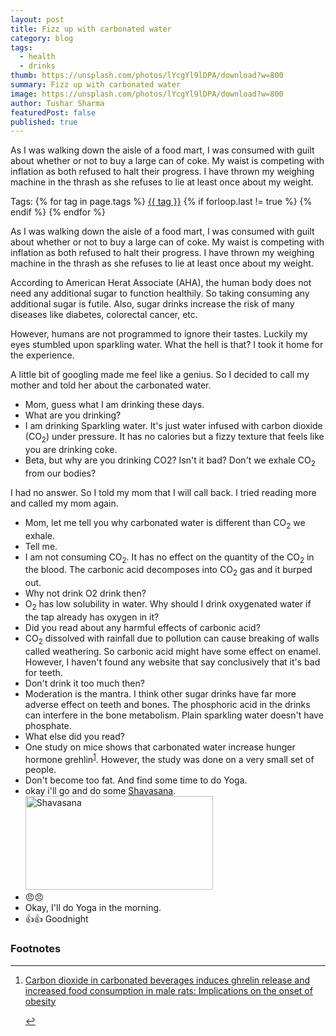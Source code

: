 ```yaml
---
layout: post
title: Fizz up with carbonated water
category: blog
tags:
  - health
  - drinks
thumb: https://unsplash.com/photos/lYcgYl9lDPA/download?w=800
summary: Fizz up with carbonated water
image: https://unsplash.com/photos/lYcgYl9lDPA/download?w=800
author: Tushar Sharma
featuredPost: false
published: true
---
```


As I was walking down the aisle of a food mart, I was consumed with guilt about whether or not to buy a large can of coke. My waist is competing with inflation as both refused to halt their progress. I have thrown my weighing machine in the thrash as she refuses to lie at least once about my weight.<!-- truncate_here -->
<p>Tags: {% for tag in page.tags %} <a class="mytag" href="/tag/{{ tag }}" title="View posts tagged with &quot;{{ tag }}&quot;">{{ tag }}</a>  {% if forloop.last != true %} {% endif %} {% endfor %}</p>

<link rel="stylesheet" type="text/css" href="{{ root_url }}/css/chat.css">

As I was walking down the aisle of a food mart, I was consumed with guilt about whether or not to buy a large can of coke. My waist is competing with inflation as both refused to halt their progress. I have thrown my weighing machine in the thrash as she refuses to lie at least once about my weight.

According to American Herat Associate (AHA), the human body does not need any additional sugar to function healthily. So taking consuming any additional sugar is futile. Also, sugar drinks increase the risk of many diseases like diabetes, colorectal cancer, etc.

However, humans are not programmed to ignore their tastes. Luckily my eyes stumbled upon sparkling water. What the hell is that? I took it home for the experience.

A little bit of googling made me feel like a genius. So I decided to call my mother and told her about the carbonated water.

<ul class="chatlist ">

<li class="shared received">
Mom, guess what I am drinking these days. 
</li>

<li class="shared sent">
What are you drinking?
</li>

<li class="shared received">
I am drinking Sparkling water. It's just water infused with carbon dioxide (CO<sub>2</sub>) under pressure. It has no calories but a fizzy texture that feels like you are drinking coke.
</li>


<li class="shared sent">
Beta, but why are you drinking CO2? Isn't it bad? Don't we exhale CO<sub>2</sub> from our bodies? 
</li>

</ul>

I had no answer. So I told my mom that I will call back. I tried reading more and called my mom again.


<ul class="chatlist">

  <li class="shared received">
  Mom, let me tell you why carbonated water is different than CO<sub>2</sub> we exhale.
  </li>
  
  <li class="shared sent">
  Tell me.
  </li>
  
  <li class="shared received">
  I am not consuming CO<sub>2</sub>. It has no effect on the quantity of the CO<sub>2</sub> in the blood. The carbonic acid decomposes into CO<sub>2</sub> gas and it burped out. 
  </li>
  
  
  <li class="shared sent">
  Why not drink O2 drink then?
  </li>

  <li class="shared received">
  O<sub>2</sub> has low solubility in water. Why should I drink oxygenated water if the tap already  has oxygen in it? 
  </li>
  
  
  <li class="shared sent">
  Did you read about any harmful effects of carbonic acid?
  </li>
  
  
  <li class="shared received">
  CO<sub>2</sub> dissolved with rainfall due to pollution can cause breaking of walls called weathering. So carbonic acid might have some effect on enamel. However, I haven't found any website that say conclusively that it's bad for teeth.
  </li>

  <li class="shared sent">
   Don't drink it too much then?
  </li>

  <li class="shared received">
  Moderation is the mantra. I think other sugar drinks have far more adverse effect on teeth and bones. The phosphoric acid in the drinks can interfere in the bone metabolism. Plain sparkling water doesn't have phosphate.
  </li>
  
  <li class="shared sent">
  What else did you read? 
  </li>

  <li class="shared received">
  One study on mice shows that carbonated water increase hunger hormone grehlin<sup><a href='#fn:1' rel='footnote'>1</a></sup>. However, the study was done on a very small set of people. 
  </li>

  <li class="shared sent">
  Don't become too fat. And find some time to do Yoga.
  </li>

  <li class="shared received">
  okay i'll go and do some <a href="https://en.wikipedia.org/wiki/Shavasana">Shavasana</a>.

  <img width="300" height="150" src="https://upload.wikimedia.org/wikipedia/commons/9/9f/Shavasana.jpg" alt="Shavasana"/>
  </li>

  <li class="shared sent">
  😠😠
  </li>

  <li class="shared received">
   Okay, I'll do Yoga in the morning.
   </li>

  <li class="shared sent">
  👍👍 Goodnight
  </li>
  
</ul>


<div class='footnotes'><h3>Footnotes</h3><hr />
  <ol>
    <li id='fn:1'>
         <p> <a href="https://pubmed.ncbi.nlm.nih.gov/28228348/" target="_blank">Carbon dioxide in carbonated beverages induces ghrelin release and increased food consumption in male rats: Implications on the onset of obesity</a> </p>
         <a href='#fnref:1' rev='footnote'>&#8617;</a>
    </li>
  </ol>
</div>